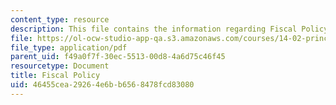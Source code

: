 ```yaml
---
content_type: resource
description: This file contains the information regarding Fiscal Policy.
file: https://ol-ocw-studio-app-qa.s3.amazonaws.com/courses/14-02-principles-of-macroeconomics-spring-2014/46455cea29264e6bb6568478fcd83080_MIT14_02S14_Fiscal_Policy.pdf
file_type: application/pdf
parent_uid: f49a0f7f-30ec-5513-00d8-4a6d75c46f45
resourcetype: Document
title: Fiscal Policy
uid: 46455cea-2926-4e6b-b656-8478fcd83080
---
```

